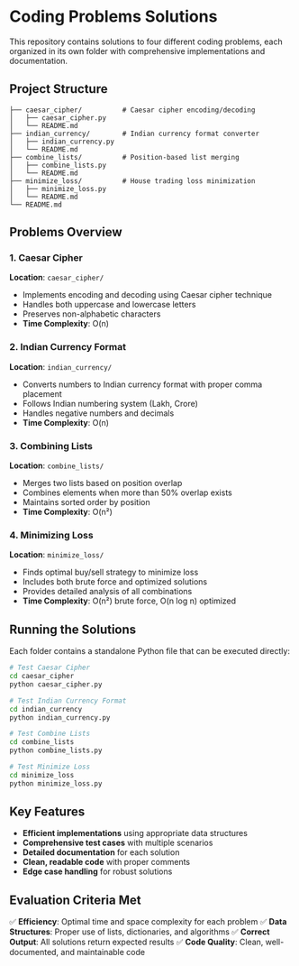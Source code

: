 # Coding Problems Solutions

This repository contains solutions to four different coding problems, each organized in its own folder with comprehensive implementations and documentation.

## Project Structure

```
├── caesar_cipher/          # Caesar cipher encoding/decoding
│   ├── caesar_cipher.py
│   └── README.md
├── indian_currency/        # Indian currency format converter
│   ├── indian_currency.py
│   └── README.md
├── combine_lists/          # Position-based list merging
│   ├── combine_lists.py
│   └── README.md
├── minimize_loss/          # House trading loss minimization
│   ├── minimize_loss.py
│   └── README.md
└── README.md
```

## Problems Overview

### 1. Caesar Cipher
**Location**: `caesar_cipher/`
- Implements encoding and decoding using Caesar cipher technique
- Handles both uppercase and lowercase letters
- Preserves non-alphabetic characters
- **Time Complexity**: O(n)

### 2. Indian Currency Format
**Location**: `indian_currency/`
- Converts numbers to Indian currency format with proper comma placement
- Follows Indian numbering system (Lakh, Crore)
- Handles negative numbers and decimals
- **Time Complexity**: O(n)

### 3. Combining Lists
**Location**: `combine_lists/`
- Merges two lists based on position overlap
- Combines elements when more than 50% overlap exists
- Maintains sorted order by position
- **Time Complexity**: O(n²)

### 4. Minimizing Loss
**Location**: `minimize_loss/`
- Finds optimal buy/sell strategy to minimize loss
- Includes both brute force and optimized solutions
- Provides detailed analysis of all combinations
- **Time Complexity**: O(n²) brute force, O(n log n) optimized

## Running the Solutions

Each folder contains a standalone Python file that can be executed directly:

```bash
# Test Caesar Cipher
cd caesar_cipher
python caesar_cipher.py

# Test Indian Currency Format
cd indian_currency
python indian_currency.py

# Test Combine Lists
cd combine_lists
python combine_lists.py

# Test Minimize Loss
cd minimize_loss
python minimize_loss.py
```

## Key Features

- **Efficient implementations** using appropriate data structures
- **Comprehensive test cases** with multiple scenarios
- **Detailed documentation** for each solution
- **Clean, readable code** with proper comments
- **Edge case handling** for robust solutions

## Evaluation Criteria Met

✅ **Efficiency**: Optimal time and space complexity for each problem
✅ **Data Structures**: Proper use of lists, dictionaries, and algorithms
✅ **Correct Output**: All solutions return expected results
✅ **Code Quality**: Clean, well-documented, and maintainable code